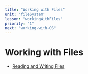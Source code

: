 ```yaml
---
title: "Working with Files"
unit: "fileSystem"
lesson: "workingWithFiles"
priority: "1"
next: "working-with-OS"
---
```


# Working with Files

- [Reading and Writing Files](https://automatetheboringstuff.com/2e/chapter9/)
